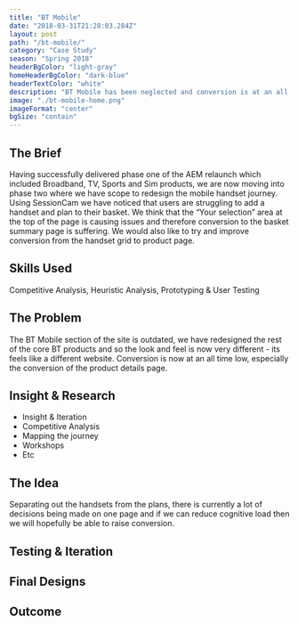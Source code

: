 ```yaml
---
title: "BT Mobile"
date: "2018-03-31T21:28:03.284Z"
layout: post
path: "/bt-mobile/"
category: "Case Study"
season: "Spring 2018"
headerBgColor: "light-gray"
homeHeaderBgColor: "dark-blue"
headerTextColor: "white"
description: "BT Mobile has been neglected and conversion is at an all time low, the rest of the core BT products have been redesigned but the journey of buying a handset and contract are now out of date."
image: "./bt-mobile-home.png"
imageFormat: "center"
bgSize: "contain"
---
```


<div class="f4 measure-wide center">

## The Brief
Having successfully delivered phase one of the AEM relaunch which included Broadband, TV, Sports and Sim products, we are now moving into phase two where we have scope to redesign the mobile handset journey. Using SessionCam we have noticed that users are struggling to add a handset and plan to their basket. We think that the “Your selection” area at the top of the page is causing issues and therefore conversion to the basket summary page is suffering. We would also like to try and improve conversion from the handset grid to product page. 

## Skills Used
Competitive Analysis, Heuristic Analysis, Prototyping & User Testing 


## The Problem
The BT Mobile section of the site is outdated, we have redesigned the rest of the core BT products and so the look and feel is now very different - its feels like a different website. Conversion is now at an all time low, especially the conversion of the product details page. 

## Insight & Research
- Insight & Iteration
- Competitive Analysis
- Mapping the journey
- Workshops
- Etc

## The Idea
Separating out the handsets from the plans, there is currently a lot of decisions being made on one page and if we can reduce cognitive load then we will hopefully be able to raise conversion. 

## Testing & Iteration



## Final Designs


## Outcome


</div>

